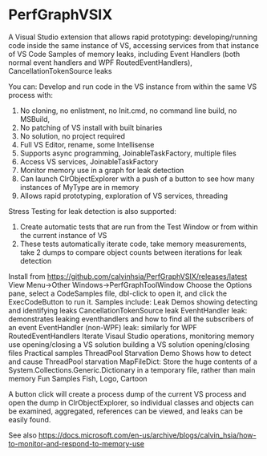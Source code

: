 # PerfGraphVSIX


A Visual Studio extension that allows rapid prototyping: developing/running code inside the same instance of VS,
accessing services from that instance of VS
Code Samples of memory leaks, including Event Handlers (both normal event handlers and WPF RoutedEventHandlers), CancellationTokenSource leaks

You can:
Develop and run code in the VS instance from within the same VS process with:
1.	No cloning, no enlistment, no Init.cmd, no command line build, no MSBuild,
2.	No patching of VS install with built binaries
3.	No solution, no project required
4.	Full VS Editor, rename, some Intellisense
5.	Supports async programming, JoinableTaskFactory, multiple files
6.	Access VS services, JoinableTaskFactory
7.	Monitor memory use in a graph for leak detection
8.	Can launch ClrObjectExplorer with a push of a button to see how many instances of MyType are in memory
9.	Allows rapid prototyping, exploration of VS services, threading

Stress Testing for leak detection is also supported:
1. Create automatic tests that are run from the Test Window or from within the current instance of VS
2. These tests automatically iterate code, take memory measurements, take 2 dumps to compare object counts between iterations for leak detection


Install from https://github.com/calvinhsia/PerfGraphVSIX/releases/latest
View Menu->Other Windows->PerfGraphToolWindow
Choose the Options pane, select a CodeSamples file, dbl-click to open it, and click the ExecCodeButton to run it.
Samples include:
	Leak Demos showing detecting and identifying leaks
		CancellationTokenSource leak
		EvenhtHandler leak: demonstrates leaking eventhandlers and how to find all the subscribers of an event
		EventHandler (non-WPF) leak: similarly for WPF RoutedEventHandlers
	Iterate Visaul Studio operations, monitoring memory use
		opening/closing a VS solution
		building a VS solution
		opening/closing files
	Practical samples
		ThreadPool Starvation Demo Shows how to detect and cause ThreadPool starvation
		MapFileDict: Store the huge contents of a System.Collections.Generic.Dictionary in a temporary file, rather than main memory
	Fun Samples
		Fish, Logo, Cartoon

A button click will create a process dump of the current VS process and open the dump in ClrObjectExplorer, so individual classes and objects
can be examined, aggregated, references can be viewed, and leaks can be easily found.

See also https://docs.microsoft.com/en-us/archive/blogs/calvin_hsia/how-to-monitor-and-respond-to-memory-use


